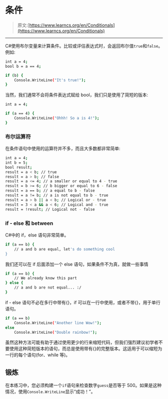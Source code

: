 # 条件

> 原文:[https://www.learncs.org/en/Conditionals](https://www.learncs.org/en/Conditionals)

* * *

C#使用布尔变量来计算条件。比较或评估表达式时，会返回布尔值`true`和`false`。例如:

```sh
int a = 4;
bool b = a == 4;

if (b) {
    Console.WriteLine("It's true!");
} 
```

当然，我们通常不会将条件表达式赋给 bool，我们只是使用了简短的版本:

```sh
int a = 4;

if (a == 4) {
    Console.WriteLine("Ohhh! So a is 4!");
} 
```

### 布尔运算符

在条件语句中使用的运算符并不多，而且大多数都非常简单:

```sh
int a = 4;
int b = 5;
bool result;
result = a < b; // true
result = a > b; // false
result = a <= 4; // a smaller or equal to 4 - true
result = b >= 6; // b bigger or equal to 6 - false
result = a == b; // a equal to b - false
result = a != b; // a is not equal to b - true
result = a > b || a < b; // Logical or - true
result = 3 < a && a < 6; // Logical and - true
result = !result; // Logical not - false 
```

### if - else 和 between

C#中的 if，else 语句非常简单。

```sh
if (a == b) {
    // a and b are equal, let's do something cool
} 
```

我们还可以在 if 后面添加一个 else 语句，如果条件不为真，就做一些事情

```sh
if (a == b) {
    // We already know this part
} else {
    // a and b are not equal... :/
} 
```

if - else 语句不必在多行中带有{}，if 可以在一行中使用，或者不带{}，用于单行语句。

```sh
if (a == b)
    Console.WriteLine("Another line Wow!");
else
    Console.WriteLine("Double rainbow!"); 
```

虽然这种方法可能有助于通过使用更少的行来缩短代码，但我们强烈建议初学者不要使用这种简短版本的语句，而总是使用带有{}的完整版本。这适用于可以缩短为一行的每个语句(for、while 等)。

## 锻炼

在本练习中，您必须构建一个`if`语句来检查数字`guess`是否等于 500。如果是这种情况，使用`Console.WriteLine`显示“成功！”。
